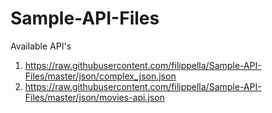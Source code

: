 # Sample-API-Files

Available API's

1) https://raw.githubusercontent.com/filippella/Sample-API-Files/master/json/complex_json.json
2) https://raw.githubusercontent.com/filippella/Sample-API-Files/master/json/movies-api.json
